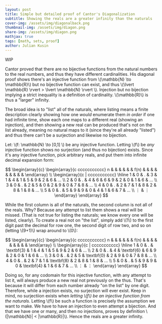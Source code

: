 ```yaml
---
layout: post
title: Simple but detailed proof of Cantor's Diagonalization
subtitle: Showing the reals are a greater infinity than the naturals
cover-img: /assets/img/diagonalback.png
thumbnail-img: /assets/img/diagon.png 
share-img: /assets/img/diagon.png
mathjax: true
tags: [math, sets, proof]
author: Julian Kusin
---
```

WIP

Cantor proved that there are no bijective functions from the natural numbers to the real numbers, and thus they have different cardinalities. His diagonal proof shows there's an injective function from \\(\mathbb{N} \to \mathbb{R}\\) but no bijective function can exist, and thus \\(\lvert \mathbb{R} \rvert > \lvert \mathbb{N} \rvert \\). Injection but no bijection implying a strict inequality is a definition of cardinality. \\(\mathbb{R}\\) is thus a "larger" infinity.

<!---
There's a bijection, and thus equal cardinality, between \\(\mathbb{N}\\) and \\(\mathbb{R}\\) if and only if (\\(\iff\\)) there is at least one bijective function from \\(\mathbb{N} \to \mathbb{R}\\). 
Remember a bijective function \\(f\\), in this case from \\(\mathbb{N} \to \mathbb{R}\\), implies an inverse function, i.e. another bijective function, in this case \\(f^{-1}\\) from \\(\mathbb{R} \to \mathbb{N}\\).
This means we only need to attack one function of a function-inverse function (bijective) pair to disprove a bijection and thus disprove a shared cardinality between the naturals and reals.
-->

The broad idea is to "list" all of the naturals, where listing means a finite description clearly showing how one *would* enumerate them *in order* if one had infinite time, show each one maps to a different real (showing an injection), and then showing a new real can be produced that's not on the list already, meaning  no natural maps to it (since they're all already "listed") and thus there can't be a surjection and likewise no bijection.

Let: \\(f: \mathbb{N} \to [0,1] \\) be any injective function. Letting \\(f\\) be *any* injective function shows no surjection (and thus no bijection) exists. Since it's any injective function, pick arbitrary reals, and put them into infinite decimal expansion form:

$$
\begin{array}{c}
\begin{array}{c  ccccccccccc}
n & & & &  & & f(n) &  &  & &  &  &  &   &  & 
\end{array}
\\
\begin{array}{c | ccccccccccc}
\hline
1 & 0 & . & 3 & 1 & 4 & 1 & 5 & 9 & 2 & 6 & ... \\
2 & 0 & . & 4 & 6 & 6 & 9 & 2 & 0 & 1 & 6 & ...  \\
3 & 0 & . & 2 & 5 & 0 & 2 & 9 & 0 & 7 & 8 & ... \\
4 & 0 & . & 2 & 7 & 1 & 8 & 2 & 8 & 1 & 8 & ... \\
5 & 0 & . & 5 & 9 & 9 & 0 & 4 & 1 & 6 & 7 & ... \\ 
⋮ & ⋮
\end{array}
\end{array}
$$

While the first column is all of the naturals, the second column is not all of the reals. Why? Because any attempt to list them shows a real will be missed. (That is not true for listing the naturals; we know every one will be listed, clearly). To create a real not on "the list", simply add \\(1\\) to 
the first digit past the decimal for row one, the second digit of row two, and so on (letting \\(9+1)\\) wrap around to \\(0\\):

$$
\begin{array}{c}
\begin{array}{c  ccccccccccc}
n & & & &  & & f(n) &  &  & &  &  &  &   &  & 
\end{array}
\\
\begin{array}{c | ccccccccccc}
\hline
1 & 0 & . & \textbf{3} & 1 & 4 & 1 & 5 & 9 & 2 & 6 & ... \\
2 & 0 & . & 4 & \textbf{6} & 6 & 9 & 2 & 0 & 1 & 6 & ...  \\
3 & 0 & . & 2 & 5 & \textbf{0} & 2 & 9 & 0 & 7 & 8 & ... \\
4 & 0 & . & 2 & 7 & 1 & \textbf{8} & 2 & 8 & 1 & 8 & ... \\
5 & 0 & . & 5 & 9 & 9 & 0 & \textbf{4} & 1 & 6 & 7 & ... \\ 
⋮ & ⋮
\end{array}
\end{array}
$$

Doing so, for any codomain for this injective function, with any attempt to list it, will always produce a new real not previously on the thus. That's because it will differ from each number already "on the list" by one digit. Therefore, while a injection exists, no surjection will ever exist. Keep in mind, no surjectiion exists when *letting \\(f\\) be an injective function from the naturals*. Letting \\(f\\) be such a function is precisely the assumption we want to make. We have to have an injection to even attempt a bijection. And that we have one or many, and then no injections, proves by definition 
\\(|\mathbb{N}| < |\mathbb{R}|\\). Hence the reals are a greater infinity. 



